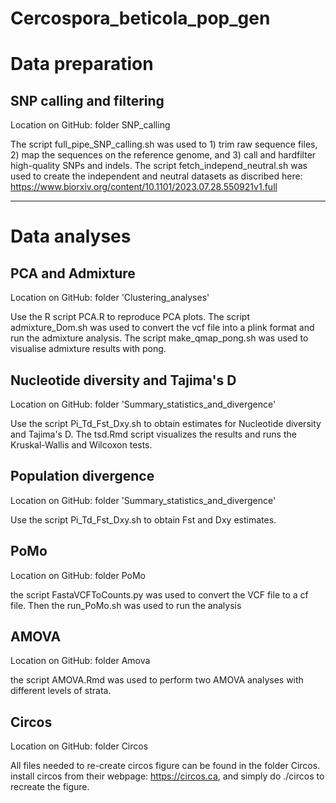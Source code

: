 # Cercospora_beticola_pop_gen

# Data preparation

## SNP calling and filtering

Location on GitHub: folder SNP_calling

The script full_pipe_SNP_calling.sh was used to 1) trim raw sequence files, 2) map the sequences on the reference genome, and 3) call and hardfilter high-quality SNPs and indels.
The script fetch_independ_neutral.sh was used to create the independent and neutral datasets as discribed here: https://www.biorxiv.org/content/10.1101/2023.07.28.550921v1.full


----------------------------------------------------------------------------------------------------------------------------------------

# Data analyses

## PCA and Admixture
Location on GitHub: folder 'Clustering_analyses'

Use the R script PCA.R to reproduce PCA plots.
The script admixture_Dom.sh was used to convert the vcf file into a plink format and run the admixture analysis.
The script make_qmap_pong.sh was used to visualise admixture results with pong.


## Nucleotide diversity and Tajima's D
Location on GitHub: folder 'Summary_statistics_and_divergence'

Use the script Pi_Td_Fst_Dxy.sh to obtain estimates for Nucleotide diversity and Tajima's D. The tsd.Rmd script visualizes the results and runs the Kruskal-Wallis and Wilcoxon tests.


## Population divergence
Location on GitHub: folder 'Summary_statistics_and_divergence'

Use the script Pi_Td_Fst_Dxy.sh to obtain Fst and Dxy estimates.

## PoMo
Location on GitHub: folder PoMo

the script FastaVCFToCounts.py was used to convert the VCF file to a cf file. Then the run_PoMo.sh was used to run the analysis

## AMOVA
Location on GitHub: folder Amova

the script AMOVA.Rmd was used to perform two AMOVA analyses with different levels of strata.

## Circos
Location on GitHub: folder Circos

All files needed to re-create circos figure can be found in the folder Circos. install circos from their webpage: https://circos.ca, and simply do ./circos to recreate the figure.  